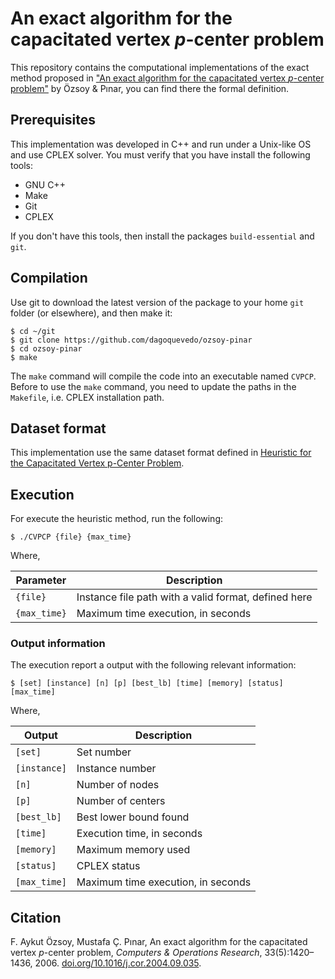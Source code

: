 # An exact algorithm for the capacitated vertex <em>p</em>-center problem

This repository contains the computational implementations of the exact method proposed in ["An exact algorithm for the capacitated vertex 
<em>p</em>-center problem"](https://doi.org/10.1016/j.cor.2004.09.035) by Özsoy & Pınar, you can find there the formal definition.

## Prerequisites

This implementation was developed in C++ and run under a Unix-like OS and use CPLEX solver. You must verify that you have install the following tools:

* GNU C++
* Make
* Git
* CPLEX

If you don't have this tools, then install the packages `build-essential` and `git`.

## Compilation

Use git to download the latest version of the package to your home `git` folder (or elsewhere), and then make it:

```
$ cd ~/git
$ git clone https://github.com/dagoquevedo/ozsoy-pinar
$ cd ozsoy-pinar
$ make
```

The `make` command will compile the code into an executable named `CVPCP`. Before to use the `make` command, you need to update the paths in the `Makefile`, i.e. CPLEX installation path.

## Dataset format

This implementation use the same dataset format defined in [Heuristic for the Capacitated Vertex p-Center Problem](https://github.com/dagoquevedo/cvpcp).

## Execution

For execute the heuristic method, run the following:
```
$ ./CVPCP {file} {max_time}
```
Where,

|  Parameter |                                          Description                                          |
|----------|---------------------------------------------------------------------------------------------|
| `{file}` | Instance file path with a valid format, defined here                                    |
| `{max_time}`    | Maximum time execution, in seconds                                                                  |

### Output information

The execution report a output with the following relevant information:

`$ [set] [instance] [n] [p] [best_lb] [time] [memory] [status] [max_time]`

Where,

|  Output  |                                Description                               |
|-----------|------------------------------------------------------------------------|
| `[set]`       | Set number                                                               |
| `[instance]`  | Instance number                                                          |
| `[n]`         | Number of nodes                                                          |
| `[p]`         | Number of centers                                                        |
| `[best_lb]`   | Best lower bound found                                                   ||
| `[time]`      | Execution time, in seconds                                                |
| `[memory]`    | Maximum memory used                                                      |
| `[status]`  | CPLEX status                     |
| `[max_time]`  | Maximum time execution, in seconds                     |


## Citation

F. Aykut Özsoy, Mustafa Ç. Pınar, An exact algorithm for the capacitated vertex <em>p</em>-center problem, <em>Computers & Operations Research</em>,
33(5):1420–1436, 2006. [doi.org/10.1016/j.cor.2004.09.035](https://doi.org/10.1016/j.cor.2004.09.035).
